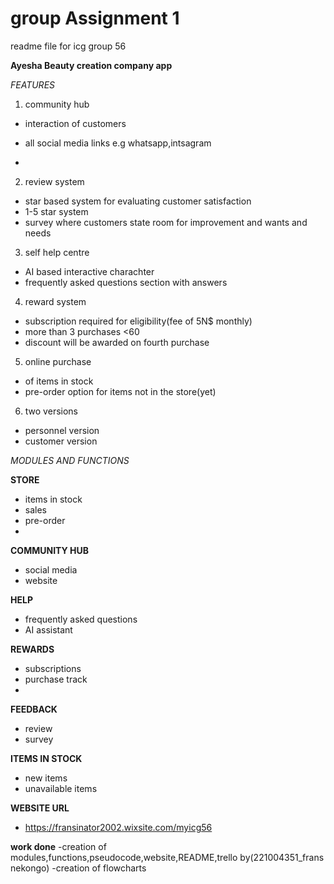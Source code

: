 # group Assignment 1

readme file for icg group 56


**Ayesha Beauty creation company app**

*FEATURES*

1. community hub

- interaction of customers
- all social media links e.g whatsapp,intsagram

-

2. review system

- star based system for evaluating  customer satisfaction
- 1-5 star system
- survey where customers state room for improvement and wants and needs

3. self help centre

- AI based interactive charachter
- frequently asked questions section with answers

4. reward system

- subscription required for eligibility(fee of 5N$ monthly)
- more than 3 purchases <60
- discount will be awarded on fourth purchase

5. online purchase

- of items in stock
- pre-order option for items not in the store(yet)

6. two versions

- personnel version
- customer version


*MODULES AND FUNCTIONS*

**STORE**
- items in stock
- sales
- pre-order
-

**COMMUNITY HUB**
- social media
- website

**HELP**
- frequently asked questions
- AI assistant

**REWARDS**
- subscriptions
- purchase track
-

**FEEDBACK**
- review
- survey

**ITEMS IN STOCK**
- new items
- unavailable items

**WEBSITE URL**
- https://fransinator2002.wixsite.com/myicg56


**work done**
-creation of modules,functions,pseudocode,website,README,trello by(221004351_frans nekongo)
-creation of flowcharts 
